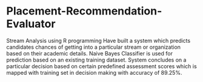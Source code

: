 # Placement-Recommendation-Evaluator
Stream Analysis using R programming
Have built a system which predicts candidates chances of getting into a
particular stream or organization based on their academic details. Naive
Bayes Classifier is used for prediction based on an existing training dataset. System concludes on a particular decision based on certain predefined
assessment scores which is mapped with training set in decision making
with accuracy of 89.25%.
